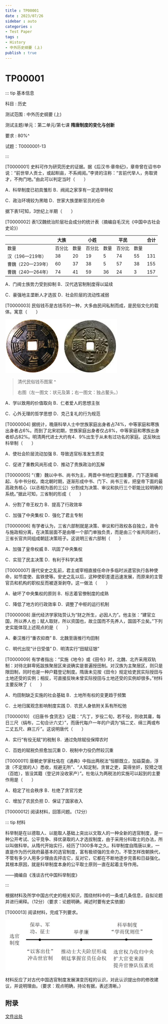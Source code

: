 ```yaml
---
title : TP00001
date : 2023/07/26
sidebar : auto
categories : 
- Test Paper
tags : 
- History
- 中外历史纲要 (上)
publish : true
---
```


# TP00001

::: tip 基本信息

科目 : 历史

测试范围 : 中外历史纲要 (上)

测试主题/单元：第二单元/第七课 **隋唐制度的变化与创新**

要求 : 80%^

试题：T0000001-13

:::

[T0000001] 史料可作为研究历史的证据。据《后汉书·章帝纪》，章帝曾在诏书中说：“前世举人贡士，或起甽亩，不系阀阅。”李贤的注称：“言前代举人，务取贤才，不拘门地。”由此可以判定当时（　　）

A．科举制度已初具雏形        B．阀阅之家享有一定选举特权

C．政治环境较为黑暗         D．世家大族垄断官员的任命

据下表1可知，3世纪上半期（　　）

[T0000002] 表1汉魏统治阶层社会成分的统计表（摘编自毛汉光《中国中古社会史论》）

|                   | 大族   |      | 小姓   |      | 平民   |      | 合计 |
| ----------------- | ------ | ---- | ------ | ---- | ------ | ---- | ---- |
| 数量              | 百分比 | 数量 | 百分比 | 数量 | 百分比 | 数量 |      |
| 汉（196—219年）   | 38     | 20   | 19     | 5    | 74     | 55   | 131  |
| 曹魏（220—239年） | 60     | 37   | 38     | 5    | 57     | 38   | 155  |
| 曹魏（240—264年） | 74     | 41   | 59     | 36   | 24     | 3    | 157  |

A．门阀士族势力受到抑制       B．汉代选官制制度得以延续

C．豪强地主垄断人才选拔       D．社会阶层的流动性减弱

[T0000003] 民俗钱币是古钱币的一种，大多由民间私制而成，是民俗文化的载体。寓意（　　）

![1](./img/1.png)

> 清代民俗钱币图案 ^ 
>
> 右图（左一图文：状元及第；右一图文：独占鳌头。）

A．学以致用的价值取向     B．仁者爱人的思想主张

C．心外无理的哲学思想     D．克己复礼的行为规范

[T0000004] 据统计，晚唐科举人士中世族家庭出身者占74%，中等家庭和寒族出身者占6%。而到了北宋初期，世族家庭出身者仅占8%，中等家庭和寒族出身者却占82%。明清两代进士大约有4．9%出生于从未有过功名的家庭。这反映出科举制（　　）

A．使社会阶层流动加强        B．导致选官标准发生质变

C．促进了重教风尚形成        D．推动了贵族政治的瓦解

[T0000005] “（曹）魏以中书、尚书为主，两晋中书地位更加重要，门下逐渐崛起、与中书分权。南北朝时期，逐渐形成中书、门下、尚书三省，把皇帝下面的最高政务核心（以丞相为首的三公）分割成为决策、审议和执行三个职能比较明确的系统。”据此可知，三省制的形成（　　）

A．分割了帝王权力          B．提高了行政效率

C．加强了中央集权          D．强化了君主专制

[T0000006] 有学者认为，三省六部制就是决策、审议和行政权各自独立，政令与施政相分离，在决策层面不是由哪一个部门单独负责，而是由三个省共同进行，三省长官共同组成朝廷决策班子。这说明三省六部制（　　）

A．加强了皇帝权威          B．巩固了中央集权

C．实现了民主决策          D．有利于科学决策

[T0000007] 唐代安史之乱前，君主或宰相直接任命许多临时派遣官执行各种使命，如节度使、盐铁使等。安史之乱以后，这种使职差遣迅速发展，而原来的主管官员和机构的职权反而被逐渐剥夺。这一做法（　　）

A．破坏了中央集权的原则       B．标志着官僚制度的成熟

C．降低了地方的行政效率       D．调整了中枢的运行机制

[T0000008] 唐代经济学家陆贽认为“财之所生，必因人力”。他主张：“建官立国，所以养人也；赋人取财，所以资国也，故立国而不先养人，国固不立矣。”下列史实能体现上述观点的是（　　）

A．秦汉推行“重农抑商”       B．北魏至唐推行均田制

C．明代出现“计日受值”       D．明清实行“田赋征银”

[T0000009] 有学者指出：“实施《地令》或《田令》时，北魏、北齐采用双轨制：对待北鲜卑拓跋族聚居区来说确实是普遍授田制。对汉族为主聚居区，则只是限田制，同时也是一种户籍登记制度。隋唐未见按《田令》规定给吏民实际授田与土地还受的实例；相反，可直接反映未曾实际授田与土地还受的实例却很多。”材料主要反映了（　　）

A．均田制缺乏实施的社会基础     B．土地所有权的变更趋于频繁

C．土地归属观念影响制度实践     D．农民人身依附关系有所松弛

[T0000010] 《旧唐书·食货志》记载：“凡丁，岁役二旬，若不役，则收其庸，每日三尺（绢布，二旬合计六丈）”，而唐代每户一年的户调为“绢二丈、绵三两或布二丈五尺、麻三斤”。这说明唐代（　　）

A．实行“有役无赋”的税制      B．通过免除赋役保障农时

C．百姓的赋税负担愈加沉重      D．税制中力役仍然较沉重

[T0000011] 唐朝史学家杜佑在《通典》中指出两税法“恒额既立，加益莫由，浮浪（不定居的人）悉收，规避无所”、“人知定制，贪冒之吏，莫得坐奸，狡猾之氓（百姓），皆没其籍（登记并没收家产）”。杜佑认为两税法的实施可以起到的主要作用是（　　）

A．稳定了社会秩序          B．杜绝了贪官污吏

C．增加了农民负担          D．保证了国家收入

[T0000012] 阅读材料，回答问题。（12分）

::: tip 材料

科举制是在以德取人、以能取人基础上突出以文取人的一种全新的选官制度，是一种公开考试、公平竞争、择优录取的人才选拔制度，由于采用分科取士的办法，所以叫做科举。从隋代开始实行，经历了1300多年之久。科举制度自隋唐以来，一直是作为历代政府最基本的选官制度，富有极顽强的生命力。不管怎样改朝换代，不管有多少人用多少理由去抨击它，反对它，它都在不断地逐步完善和日益强化。其根本原因，就是科举制度本身的公平取士原则一直在起着主导作用。

——摘编自《浅谈古代中国科举制度》

:::

根据材料及所学中国古代史的相关知识，围绕材料中的一条或几条信息，自拟论题并进行阐释。（12分）（要求：论题明确，阐述时要有史实依据）































[T000013] 阅读材料，完成下列要求。

![2](./img/2.png)

材料反应了对古代中国选官制度发展演变历程的认识，对此认识提出你的修改建议，并说明理由。（要求：观点明确，持论有据，表述清晰。）























## 附录

[文件出处](https://www.zxxk.com/soft/39845055.html)
